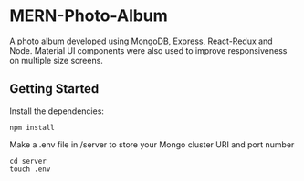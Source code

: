 # MERN-Photo-Album

A photo album developed using MongoDB, Express, React-Redux and Node. Material UI components were also used to improve responsiveness on multiple size screens.

## Getting Started

Install the dependencies:

```
npm install
```
Make a .env file in /server to store your Mongo cluster URI and port number

```
cd server
touch .env
```

